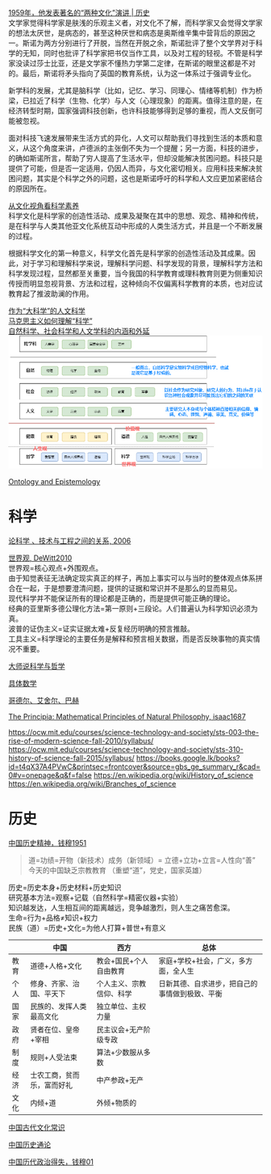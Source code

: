[1959年，他发表著名的“两种文化”演讲 | 历史](http://zhishifenzi.com/depth/thought/2405.html)   
文学家觉得科学家是肤浅的乐观主义者，对文化不了解，而科学家又会觉得文学家的想法太厌世，是病态的，甚至这种厌世和病态是奥斯维辛集中营背后的原因之一。斯诺为两方分别进行了开脱，当然在开脱之余，斯诺批评了整个文学界对于科学的无知，同时也批评了科学家把书仅当作工具，以及对工程的轻视。不管是科学家没读过莎士比亚，还是文学家不懂热力学第二定律，在斯诺的眼里这都是不对的。最后，斯诺将矛头指向了英国的教育系统，认为这一体系过于强调专业化。

新学科的发展，尤其是脑科学（比如，记忆、学习、同理心、情绪等机制）作为桥梁，已拉近了科学（生物、化学）与人文（心理现象）的距离。值得注意的是，在经济转型时期，国家强调科技创新，也许科技能够得到足够的重视，而人文反倒可能被忽视。

面对科技飞速发展带来生活方式的异化，人文可以帮助我们寻找到生活的本质和意义，从这个角度来讲，卢德派的主张倒不失为一个提醒；另一方面，科技的进步，的确如斯诺所言，帮助了穷人提高了生活水平，但却没能解决贫困问题。科技只是提供了可能，但是否一定适用，仍因人而异，与文化密切相关。应用科技来解决贫困问题，其实是个科学之外的问题，这也是斯诺呼吁的科学和人文应更加紧密结合的原因所在。

[从文化视角看科学素养](http://www.xml-data.org/KXYSH/html/87c186b4-6b12-4fd2-ace9-56e2f603de2c.htm)  
科学文化是科学家的创造性活动、成果及凝聚在其中的思想、观念、精神和传统，是在科学与人类其他亚文化系统互动中形成的人类生活方式，并且是一个不断发展的过程。

根据科学文化的第一种意义，科学文化首先是科学家的创造性活动及其成果。因此，对于学习和理解科学来说，理解科学问题、科学发现的背景，理解科学方法和科学发现过程，显然都至关重要，当今我国的科学教育或理科教育则更为侧重知识传授而明显忽视背景、方法和过程，这种倾向不仅偏离科学教育的本质，也对应试教育起了推波助澜的作用。

[作为“大科学”的人文科学](http://www.aisixiang.com/data/101540.html)  
[马克思主义如何理解“科学”](https://www.jsthinktank.com/zhikuyanjiu/202302/t20230222_7838221.shtml)  
[自然科学、社会科学和人文学科的内涵和外延](https://www.jianshu.com/p/1df84ea6f751)
![](image/big-science.drawio.png)

[Ontology and Epistemology](https://www.webpages.uidaho.edu/engl257/classical/ontology_and_epistemology.htm)

# 科学
[论科学 、技术与工程之间的关系, 2006](http://www.cnki.com.cn/Article/CJFDTOTAL-KXBZ200603005.htm)

[世界观, DeWitt2010](https://book.douban.com/subject/30379527/)  
世界观=核心观点+外围观点。  
由于知觉表征无法确定现实真正的样子，再加上事实可以与当时的整体观点体系拼合在一起，于是想要澄清问题，提供的证据和常识并不是那么的显而易见。  
现代科学并不能保证所有的理论都是正确的，而是提供可能正确的理论。  
经典的亚里斯多德公理化方法=第一原则+三段论。人们普遍认为科学知识必须为真。  
波普的证伪主义=证实证据太难+反复经历明确的预言推敲。  
工具主义=科学理论的主要任务是解释和预言相关数据，而是否反映事物的真实情况不重要。  

[大师说科学与哲学](https://book.douban.com/subject/27041829/)

[具体数学](https://book.douban.com/subject/21323941/)

[哥德尔、艾舍尔、巴赫](https://book.douban.com/subject/1291204/)

[The Principia: Mathematical Principles of Natural Philosophy, isaac1687](https://book.douban.com/subject/1507315/)


https://ocw.mit.edu/courses/science-technology-and-society/sts-003-the-rise-of-modern-science-fall-2010/syllabus/
https://ocw.mit.edu/courses/science-technology-and-society/sts-310-history-of-science-fall-2015/syllabus/
https://books.google.lk/books?id=t4qX37A4PVwC&printsec=frontcover&source=gbs_ge_summary_r&cad=0#v=onepage&q&f=false
https://en.wikipedia.org/wiki/History_of_science
https://en.wikipedia.org/wiki/Branches_of_science

# 历史

[中国历史精神，钱穆1951](https://book.douban.com/subject/10435397/)

> 道=功绩=开物（新技术）成务（新领域）= 立德+立功+立言=人性向“善”  
>  今天的中国缺乏宗教教育 （重塑“道”，党史，国家英雄）

历史=历史本身+历史材料+历史知识  
研究基本方法=观察+记载（自然科学=精密仪器+实验）  
知识越发达，人生相互间的距离越远，竞争越激烈，则人生之痛苦愈深。  
生命=行为+品格≠知识+权力  
民族（道）=历史+文化=为他人打算+普世+有意义   

||中国   | 西方  |总体|
|---|---|---|---|
|教育|道德+人格+文化|教会+国民+个人自由教育 | 家庭+学校+社会，广义，多方面，全人生|
|个人|修身、齐家、治国、平天下 | 个人主义、宗教信仰、科学| 日新其德、自求进步，把自己的事情做到极致、平衡 |
|国家|民族的、发挥人类最高文化 | 独立单位、主权力量|  |
|政府|贤者在位、皇帝+宰相 | 民主议会+无产阶级专政|  |
|制度| 规则+人受法束 | 算法+少数服从多数|  |
|经济| 士农工商，贫而乐，富而好礼 | 中产参政+无产|  |
|文化| 内倾+道 | 外倾+物质的|  |


[中国古代文化常识](https://book.douban.com/subject/26021455/)

[中国历史通论](https://book.douban.com/subject/30457516/)

[中国历代政治得失，钱穆01](https://book.douban.com/subject/1003479/)